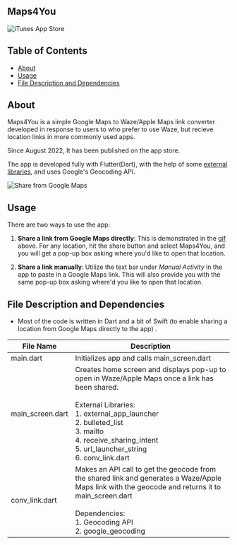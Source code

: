 ## Maps4You

![iTunes App Store](https://img.shields.io/itunes/v/1632049180?label=App%20Store)

## Table of Contents

<!-- no toc -->
- [About](#about)
- [Usage](#usage)
- [File Description and Dependencies](#file-description-and-dependencies)

## About

Maps4You is a simple Google Maps to Waze/Apple Maps link converter developed in response to users to who prefer to use Waze, but recieve location links in more commonly used apps. 

Since August 2022, It has been published on the app store.

The app is developed fully with Flutter(Dart), with the help of some [external libraries](#file-description-and-dependencies), and uses Google's Geocoding API.

![Share from Google Maps](https://i.imgur.com/XXIF7sf.gif)

## Usage

There are two ways to use the app:

1. **Share a link from Google Maps directly**: This is demonstrated in the [gif](#about) above. For any location, hit the share button and select Maps4You, and you will get a pop-up box asking where you'd like to open that location. 

2. **Share a link manually**: Utilize the text bar under _Manual Activity_ in the app to paste in a Google Maps link. This will also provide you with the same pop-up box asking where'd you like to open that location. 

## File Description and Dependencies
- Most of the code is written in Dart and a bit of Swift (to enable sharing a location from Google Maps directly to the app) .

| File Name | Description                                 |
|-----------|---------------------------------------------|
| main.dart | Initializes app and calls main_screen.dart |
| main_screen.dart | Creates home screen and displays pop-up to open in Waze/Apple Maps once a link has been shared. <br /> <br /> External Libraries: <br /> 1. external_app_launcher <br /> 2. bulleted_list <br /> 3. mailto <br /> 4. receive_sharing_intent <br /> 5. url_launcher_string <br /> 6. conv_link.dart
|conv_link.dart | Makes an API call to get the geocode from the shared link and generates a Waze/Apple Maps link with the geocode and returns it to main_screen.dart <br /> <br/> Dependencies: <br /> 1. Geocoding API  <br /> 2. google_geocoding
